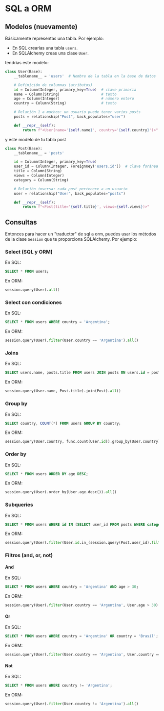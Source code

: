 # SQL a ORM

## Modelos (nuevamente)
Básicamente representas una tabla. 
Por ejemplo:
- En SQL crearías una tabla `users`.
- En SQLAlchemy creas una clase `User`.

tendrías este modelo:
```python
class User(Base):
    __tablename__ = 'users'  # Nombre de la tabla en la base de datos

    # Definición de columnas (atributos)
    id = Column(Integer, primary_key=True)  # clave primaria
    name = Column(String)                   # texto
    age = Column(Integer)                   # número entero
    country = Column(String)                # texto

    # Relación 1 a muchos: un usuario puede tener varios posts
    posts = relationship("Post", back_populates="user")

    def __repr__(self):
        return f"<User(name='{self.name}', country='{self.country}')>"
```	
y este modelo de tu tabla post
```python
class Post(Base):
    __tablename__ = 'posts'

    id = Column(Integer, primary_key=True)
    user_id = Column(Integer, ForeignKey('users.id'))  # clave foránea a User
    title = Column(String)
    views = Column(Integer)
    category = Column(String)

    # Relación inversa: cada post pertenece a un usuario
    user = relationship("User", back_populates="posts")

    def __repr__(self):
        return f"<Post(title='{self.title}', views={self.views})>"
```

## Consultas
Entonces para hacer un "traductor" de sql a orm, puedes usar los métodos de la clase `Session` que te proporciona SQLAlchemy. Por ejemplo:
### Select (SQL y ORM)
En SQL:
```sql
SELECT * FROM users;
```
En ORM:
```python
session.query(User).all()
```
### Select con condiciones
En SQL:
```sql
SELECT * FROM users WHERE country = 'Argentina';
```
En ORM:
```python
session.query(User).filter(User.country == 'Argentina').all()
```
### Joins
En SQL:
```sql
SELECT users.name, posts.title FROM users JOIN posts ON users.id = posts.user_id;
```
En ORM:
```python
session.query(User.name, Post.title).join(Post).all()
```
### Group by
En SQL:
```sql
SELECT country, COUNT(*) FROM users GROUP BY country;
```
En ORM:
```python
session.query(User.country, func.count(User.id)).group_by(User.country).all()
```

### Order by
En SQL:
```sql
SELECT * FROM users ORDER BY age DESC;
```
En ORM:
```python
session.query(User).order_by(User.age.desc()).all()
```

### Subqueries
En SQL:
```sql
SELECT * FROM users WHERE id IN (SELECT user_id FROM posts WHERE category = 'tech');
```
En ORM:
```python
session.query(User).filter(User.id.in_(session.query(Post.user_id).filter(Post.category == 'tech'))).all()
```

### Filtros (and, or, not)
#### And
En SQL:
```sql
SELECT * FROM users WHERE country = 'Argentina' AND age > 30;
```
En ORM:
```python
session.query(User).filter(User.country == 'Argentina', User.age > 30).all()
```

#### Or
En SQL:
```sql
SELECT * FROM users WHERE country = 'Argentina' OR country = 'Brasil';
```
En ORM:
```python
session.query(User).filter(User.country == 'Argentina', User.country == 'Brasil').all()
```
#### Not
En SQL:
```sql
SELECT * FROM users WHERE country != 'Argentina';
```
En ORM:
```python
session.query(User).filter(User.country != 'Argentina').all()
```




